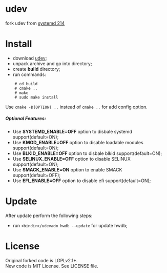# udev
fork udev from [systemd 214](https://github.com/vitalikp/systemd)

# Install
 - download [udev](https://github.com/vitalikp/udev/archive/master.tar.gz);
 - unpack archive and go into directory;
 - create **build** directory;
 - run commands:
```
	# cd build
	# cmake ..
	# make
	# sudo make install
```
Use `cmake -D(OPTION) ..` instead of `cmake ..` for add config option.
##### Optional Features:
 - Use **SYSTEMD_ENABLE=OFF** option to disbale systemd support(default=ON);
 - Use **KMOD_ENABLE=OFF** option to disable loadable modules support(default=ON);
 - Use **BLKID_ENABLE=OFF** option to disbale blkid support(default=ON);
 - Use **SELINUX_ENABLE=OFF** option to disable SELINUX support(default=ON);
 - Use **SMACK_ENABLE=ON** option to enable SMACK support(default=OFF);
 - Use **EFI_ENABLE=OFF** option to disable efi support(default=ON);

# Update
After update perform the following steps:
 - run `<bindir>/udevadm hwdb --update` for update hwdb;

# License
Original forked code is LGPLv2.1+.<br/>
New code is MIT License. See LICENSE file.
